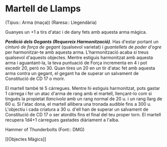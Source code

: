 # Martell de Llamps

(Tipus:: Arma (maça)) (Raresa:: Llegendària)

Guanyes un +1 a tirs d'atac i de dany fets amb aquesta arma màgica.

***Perdició dels Gegants (Requereix Harmonització)***. Has d'estar portant un *cinturó de força de gegant* (qualsevol varietat) i *guantellets de poder d'ogre* per harmonitzar-te amb aquesta arma. L'harmonització acaba si treus qualsevol d'aquests objectes. Mentre estiguis harmonitzat amb aquesta arma i aguantant-la, la teva puntuació de Força incrementa en 4 i pot excedir 20, però no 30. Quan tires un 20 en un tir d'atac fet amb aquesta arma contra un gegant, el gegant ha de superar un salvament de Constitució de CD 17 o morir.

El martell també té 5 càrregues. Mentre hi estiguis harmonitzat, pots gastar 1 càrrega i fer un atac d'arma de rang amb el martell, llençant-lo com si tingués la propietat *llancívola* amb un rang normal de 20 u. i un rang llarg de 60 u. Si l'atac dona, el martell allibera una tronada audible fins a 300 u. L'objectiu i cada criatura a 30 u. d'ell han de superar un salvament de Constitució de CD 17 o ser atordits fins el final del teu proper torn. El martell recupera 1d4+1 càrregues gastades diàriament a l'alba.

Hammer of Thunderbolts (Font:: DMG)

[[Objectes Màgics]]